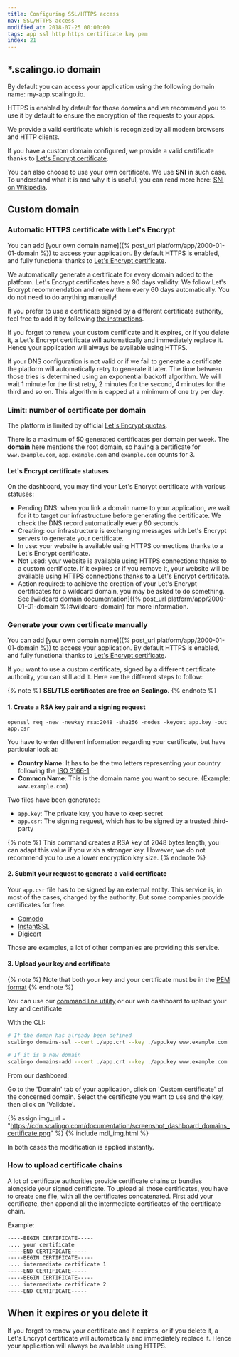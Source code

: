```yaml
---
title: Configuring SSL/HTTPS access
nav: SSL/HTTPS access
modified_at: 2018-07-25 00:00:00
tags: app ssl http https certificate key pem
index: 21
---
```


## \*.scalingo.io domain

By default you can access your application using the following domain name:
my-app.scalingo.io.

HTTPS is enabled by default for those domains and we recommend you to use it by
default to ensure the encryption of the requests to your apps.

We provide a valid certificate which is recognized by all modern browsers and
HTTP clients.

If you have a custom domain configured, we provide a valid certificate thanks to
[Let's Encrypt certificate](#automatic-https-certificate-with-lets-encrypt).

You can also choose to use your own certificate. We use **SNI** in such case.
To understand what it is and why it is useful, you can read more here:
[SNI on Wikipedia](https://en.wikipedia.org/wiki/Server_Name_Indication).

## Custom domain

### Automatic HTTPS certificate with Let's Encrypt

You can add [your own domain name]({% post_url platform/app/2000-01-01-domain %}) to
access your application. By default HTTPS is enabled, and fully functional thanks to
[Let's Encrypt certificate](https://letsencrypt.org/).

We automatically generate a certificate for every
domain added to the platform. Let's Encrypt certificates have a 90 days validity. We follow Let's Encrypt
recommendation and renew them every 60 days automatically. You do not need to do anything manually!

If you prefer to use a certificate signed by a different certificate authority, feel free to add
it by following [the instructions](#generate-your-own-certificate-manually).

If you forget to renew your custom certificate and it expires, or if you delete it, a Let's
Encrypt certificate will automatically and immediately replace it. Hence your application will
always be available using HTTPS.

If your DNS configuration is not valid or if we fail to generate a
certificate the platform will automatically retry to generate it later.
The time between those tries is determined using an exponential backoff algorithm.
We will wait 1 minute for the first retry, 2 minutes for the second, 4 minutes for the third and so on.
This algorithm is capped at a minimum of one try per day.

### Limit: number of certificate per domain

The platform is limited by official [Let's Encrypt
quotas](https://letsencrypt.org/docs/rate-limits).

There is a maximum of 50 generated certificates per domain per week. The **domain** here mentions the root domain, so having a certificate for `www.example.com`, `app.example.com` and `example.com` counts for 3.

#### Let's Encrypt certificate statuses

On the dashboard, you may find your Let's Encrypt certificate with various statuses:

* Pending DNS: when you link a domain name to your application, we wait for it to target our
  infrastructure before generating the certificate. We check the DNS record automatically every 60 seconds.
* Creating: our infrastructure is exchanging messages with Let's Encrypt servers to generate your
  certificate.
* In use: your website is available using HTTPS connections thanks to a Let's Encrypt certificate.
* Not used: your website is available using HTTPS connections thanks to a custom certificate. If it
  expires or if you remove it, your website will be available using HTTPS connections thanks to a
  Let's Encrypt certificate.
* Action required: to achieve the creation of your Let's Encrypt certificates for a wildcard domain,
  you may be asked to do something.
  See [wildcard domain documentation]({% post_url platform/app/2000-01-01-domain %}#wildcard-domain) for more information.

### Generate your own certificate manually

You can add [your own domain name]({% post_url platform/app/2000-01-01-domain %}) to
access your application. By default HTTPS is enabled, and fully functional thanks to
[Let's Encrypt certificate](#automatic-https-certificate-with-lets-encrypt).

If you want to use a custom certificate, signed by a different certificate authority,
you can still add it. Here are the different steps to follow:

{% note %}
  <strong>SSL/TLS certificates are free on Scalingo.</strong>
{% endnote %}

#### 1. Create a RSA key pair and a signing request

```
openssl req -new -newkey rsa:2048 -sha256 -nodes -keyout app.key -out app.csr
```

You have to enter different information regarding your certificate, but have
particular look at:

* __Country Name__: It has to be the two letters representing your country following the
[ISO 3166-1](https://en.wikipedia.org/wiki/ISO_3166-1_alpha-2)
* __Common Name__: This is the domain name you want to secure. (Example: `www.example.com`)

Two files have been generated:

* `app.key`: The private key, you have to keep secret
* `app.csr`: The signing request, which has to be signed by a trusted third-party

{% note %}
  This command creates a RSA key of 2048 bytes length, you can adapt this
  value if you wish a stronger key. However, we do not recommend you to use a
  lower encryption key size.
{% endnote %}

#### 2. Submit your request to generate a valid certificate

Your `app.csr` file has to be signed by an external entity. This service is, in most
of the cases, charged by the authority. But some companies provide certificates
for free.

* [Comodo](https://ssl.comodo.com)
* [InstantSSL](https://www.instantssl.com/)
* [Digicert](https://www.digicert.com/ssl-certificate.htm)

Those are examples, a lot of other companies are providing this service.

#### 3. Upload your key and certificate

{% note %}
  Note that both your key and your certificate must be in the [PEM
  format](https://en.wikipedia.org/wiki/Privacy-enhanced_Electronic_Mail)
{% endnote %}

You can use our [command line utility](http://cli.scalingo.com) or our web dashboard
to upload your key and certificate

With the CLI:

```bash
# If the doman has already been defined
scalingo domains-ssl --cert ./app.crt --key ./app.key www.example.com

# If it is a new domain
scalingo domains-add --cert ./app.crt --key ./app.key www.example.com
```

From our dashboard:

Go to the 'Domain' tab of your application, click on 'Custom certificate' of
the concerned domain. Select the certificate you want to use and the key, then
click on 'Validate'.

{% assign img_url = "https://cdn.scalingo.com/documentation/screenshot_dashboard_domains_certificate.png" %}
{% include mdl_img.html %}

In both cases the modification is applied instantly.

### How to upload certificate chains

A lot of certificate authorities provide certificate chains or bundles alongside your signed certificate. To upload all those certificates, you have to create one file, with all the certificates concatenated. First add your certificate, then append all the intermediate certificates of the certificate chain.

Example:

```bash
-----BEGIN CERTIFICATE-----
.... your certificate
-----END CERTIFICATE-----
-----BEGIN CERTIFICATE-----
.... intermediate certificate 1
-----END CERTIFICATE-----
-----BEGIN CERTIFICATE-----
.... intermediate certificate 2
-----END CERTIFICATE-----
```

## When it expires or you delete it

If you forget to renew your certificate and it expires, or if you delete it, a Let's
Encrypt certificate will automatically and immediately replace it. Hence your application will
always be available using HTTPS.
